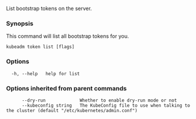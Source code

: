 
List bootstrap tokens on the server.

### Synopsis


This command will list all bootstrap tokens for you.


```
kubeadm token list [flags]
```

### Options

```
  -h, --help   help for list
```

### Options inherited from parent commands

```
      --dry-run             Whether to enable dry-run mode or not
      --kubeconfig string   The KubeConfig file to use when talking to the cluster (default "/etc/kubernetes/admin.conf")
```

